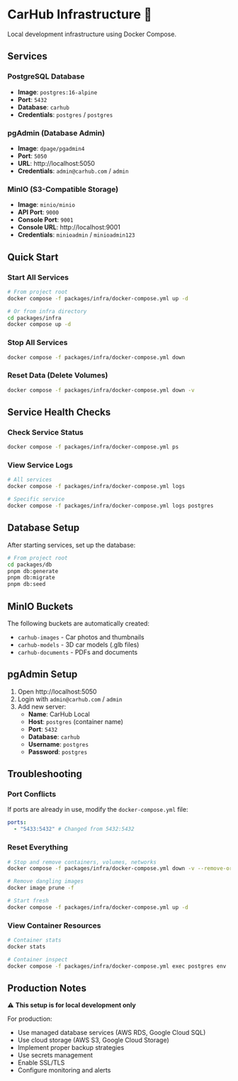 # CarHub Infrastructure 🐳

Local development infrastructure using Docker Compose.

## Services

### PostgreSQL Database

- **Image**: `postgres:16-alpine`
- **Port**: `5432`
- **Database**: `carhub`
- **Credentials**: `postgres` / `postgres`

### pgAdmin (Database Admin)

- **Image**: `dpage/pgadmin4`
- **Port**: `5050`
- **URL**: http://localhost:5050
- **Credentials**: `admin@carhub.com` / `admin`

### MinIO (S3-Compatible Storage)

- **Image**: `minio/minio`
- **API Port**: `9000`
- **Console Port**: `9001`
- **Console URL**: http://localhost:9001
- **Credentials**: `minioadmin` / `minioadmin123`

## Quick Start

### Start All Services

```bash
# From project root
docker compose -f packages/infra/docker-compose.yml up -d

# Or from infra directory
cd packages/infra
docker compose up -d
```

### Stop All Services

```bash
docker compose -f packages/infra/docker-compose.yml down
```

### Reset Data (Delete Volumes)

```bash
docker compose -f packages/infra/docker-compose.yml down -v
```

## Service Health Checks

### Check Service Status

```bash
docker compose -f packages/infra/docker-compose.yml ps
```

### View Service Logs

```bash
# All services
docker compose -f packages/infra/docker-compose.yml logs

# Specific service
docker compose -f packages/infra/docker-compose.yml logs postgres
```

## Database Setup

After starting services, set up the database:

```bash
# From project root
cd packages/db
pnpm db:generate
pnpm db:migrate
pnpm db:seed
```

## MinIO Buckets

The following buckets are automatically created:

- `carhub-images` - Car photos and thumbnails
- `carhub-models` - 3D car models (.glb files)
- `carhub-documents` - PDFs and documents

## pgAdmin Setup

1. Open http://localhost:5050
2. Login with `admin@carhub.com` / `admin`
3. Add new server:
   - **Name**: CarHub Local
   - **Host**: `postgres` (container name)
   - **Port**: `5432`
   - **Database**: `carhub`
   - **Username**: `postgres`
   - **Password**: `postgres`

## Troubleshooting

### Port Conflicts

If ports are already in use, modify the `docker-compose.yml` file:

```yaml
ports:
  - "5433:5432" # Changed from 5432:5432
```

### Reset Everything

```bash
# Stop and remove containers, volumes, networks
docker compose -f packages/infra/docker-compose.yml down -v --remove-orphans

# Remove dangling images
docker image prune -f

# Start fresh
docker compose -f packages/infra/docker-compose.yml up -d
```

### View Container Resources

```bash
# Container stats
docker stats

# Container inspect
docker compose -f packages/infra/docker-compose.yml exec postgres env
```

## Production Notes

⚠️ **This setup is for local development only**

For production:

- Use managed database services (AWS RDS, Google Cloud SQL)
- Use cloud storage (AWS S3, Google Cloud Storage)
- Implement proper backup strategies
- Use secrets management
- Enable SSL/TLS
- Configure monitoring and alerts
